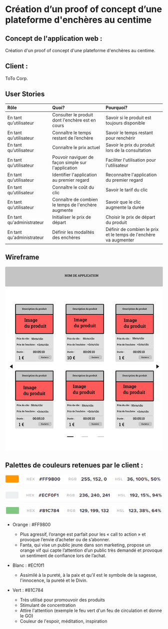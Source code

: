 # ****Création d’un proof of concept d’une plateforme d'enchères au centime****

## Concept de l'application web :
Création d'un proof of concept d'une plateforme d'enchères au centime.

## Client :
ToTo Corp.

## User Stories 
| Rôle                      | Quoi?                                                     | Pourquoi?                                         |
| :------------------------ | :-------------------------------------------------------- | :------------------------------------------------ |
| En tant qu’utilisateur    | Consulter le produit dont l'enchère est en cours          | Savoir si le produit est toujours disponible      |
| En tant qu’utilisateur    | Connaître le temps restant de l’enchère                   | Savoir le temps restant pour renchérir            |
| En tant qu’utilisateur    | Connaître le prix actuel                                  | Savoir le prix du produit lors de la consultation |
| En tant qu’utilisateur    | Pouvoir naviguer de façon simple sur l'application        | Faciliter l'utilisation pour l'utilisateur        |
| En tant qu’utilisateur    | Identifier l'application au premier regard                | Reconnaitre l'application du premier regard       |
| En tant qu’utilisateur    | Connaître le coût du clic                                 | Savoir le tarif du clic                           |
| En tant qu’utilisateur    | Connaître de combien le temps de l'enchère augmente       | Savoir que le clic augmente la durée              |
| En tant qu'administrateur | Initialiser le prix de départ                             | Choisir le prix de départ du produit              |
| En tant qu'administrateur | Définir les modalités des enchères                      | Définir de combien le prix et le temps de l'enchère va augmenter |

## Wireframe

![sparkles](ressources/Wireframe/wireframe.jpg)

## Palettes de couleurs retenues par le client :

![sparkles](ressources/img/palette-couleur/palette1.png)

![sparkles](ressources/img/palette-couleur/palette2.png)

![sparkles](ressources/img/palette-couleur/palette3.png)

* Orange : #FF9800
  * Plus agressif, l’orange est parfait pour les « call to action » et provoque l’envie d’acheter ou de s’abonner. 
  * Fanta, qui vise un public jeune dans son marketing, propose un orange vif qui capte l’attention d’un public très demandé et provoque un sentiment de confiance lors de l’achat.

* Blanc : #ECf0f1
  * Assimilé à la pureté, à la paix et qu'il est le symbole de la sagesse, l'innocence, la pureté et le Divin.

* Vert :  #81C784
  * Très utilisé pour promouvoir des produits
  * Stimulant de concentration
  * Attire l'attention (exemple le feu vert d'un feu de circulation et donne le GO)
  * Couleur de l'espoir, méditation, inspiration




